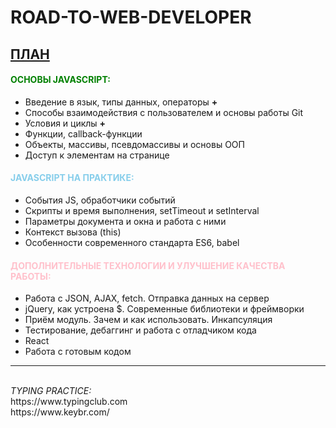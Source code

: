 # ROAD-TO-WEB-DEVELOPER

<h2 style = "text-decoration: underline">ПЛАН</h2>

<h4 style = "color: green">ОСНОВЫ JAVASCRIPT:</h4>
<ul>
    <li>Введение в язык, типы данных, операторы <strong>+</strong></li>
    <li>Способы взаимодействия с пользователем и основы работы Git</li>
    <li>Условия и циклы <strong>+</strong></li>
    <li>Функции, callback-функции</li>
    <li>Объекты, массивы, псевдомассивы и основы ООП</li>
    <li>Доступ к элементам на странице</li>
</ul>

<h4 style = "color: skyblue">JAVASCRIPT НА ПРАКТИКЕ:</h4>
    <ul>
    <li>События JS, обработчики событий</li>
    <li>Скрипты и время выполнения, setTimeout и setInterval</li>
    <li>Параметры документа и окна и работа с ними</li>
    <li>Контекст вызова (this)</li>
    <li>Особенности современного стандарта ES6, babel</li>
    </ul>
<h4  style = "color: pink">ДОПОЛНИТЕЛЬНЫЕ ТЕХНОЛОГИИ И УЛУЧШЕНИЕ КАЧЕСТВА РАБОТЫ:</h4>
<ul>
    <li>Работа с JSON, AJAX, fetch. Отправка данных на сервер</li>
    <li>jQuery, как устроена $. Современные библиотеки и фреймворки</li>
    <li>Приём модуль. Зачем и как использовать. Инкапсуляция</li>
    <li>Тестирование, дебаггинг и работа с отладчиком кода</li>
    <li>React</li>
    <li>Работа с готовым кодом</li>
</ul>
<hr>
<br>
<i>TYPING PRACTICE:</i><br>
https://www.typingclub.com<br>
https://www.keybr.com/


